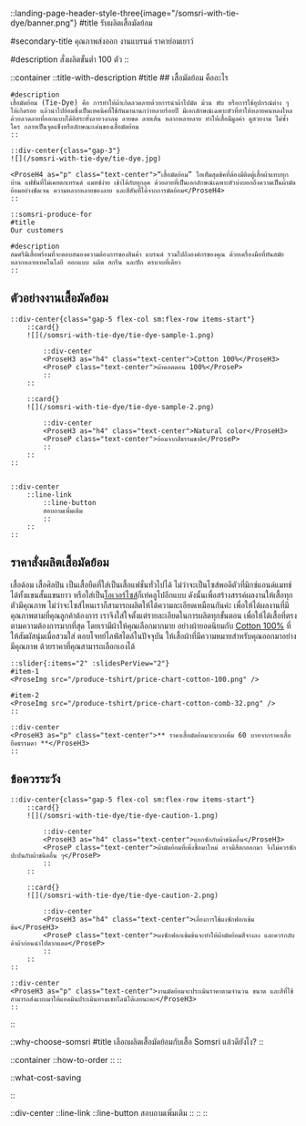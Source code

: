 ::landing-page-header-style-three{image="/somsri-with-tie-dye/banner.png"}
#title
รับผลิตเสื้อมัดย้อม

#secondary-title
คุณภาพส่งออก งานแบรนด์ ราคาย่อมเยาว์

#description
สั่งผลิตขั้นต่ำ 100 ตัว
::

::container
    ::title-with-description
    #title
    ## เสื้อมัดย้อม คืออะไร

    #description
    เสื้อมัดย้อม (Tie-Dye) คือ การทำให้ผ้าเกิดลวดลายด้วยการนำผ้าไปมัด ม้วน พับ หรือการใช้อุปกรณ์ต่าง ๆ ให้เกิดรอย แล้วนำไปย้อมซึ่งเป็นเทคนิคที่ใช้กันมานานกว่าหลายร้อยปี มีเอกลักษณ์เฉพาะตัวที่ทำให้หลายคนหลงใหล ด้วยลวดลายที่ออกแบบได้อิสระทั้งลายวงกลม ลายขด ลายเส้น หลากหลายลาย ทำให้เสื้อมีมูลค่า ดูสวยงาม ไม่ซ้ำใคร กลายเป็นจุดแข็งหรือลักษณะเด่นของเสื้อมัดย้อม
    ::

    ::div-center{class="gap-3"}
    ![](/somsri-with-tie-dye/tie-dye.jpg)

    <ProseH4 as="p" class="text-center">“เสื้อมัดย้อม” ไอเท็มสุดชิคที่ต้องมีติดตู้เสื้อผ้าแทบทุกบ้าน แฟชั่นที่ไม่เคยตกเทรนด์ แมทช์ง่าย เข้าได้กับทุกลุค ด้วยลายที่เป็นเอกลักษณ์เฉพาะตัวบ่งบอกถึงความเป็นผ้ามัดย้อมอย่างชัดเจน ความหลากหลายของลาย และสีสันที่ได้จากการมัดย้อม</ProseH4>
    ::

    ::somsri-produce-for
    #title
    Our customers

    #description
    สมศรีมีเสื้อพร้อมที่จะตอบสนองความต้องการของสินค้า แบรนด์ รวมไปถึงองค์กรของคุณ ด้วยเครื่องมือที่ทันสมัยหลากหลายเทคโนโลยี ออกแบบ ผลิต สกรีน และปัก ครบจบที่เดียว
    ::

## ตัวอย่างงานเสื้อมัดย้อม

    ::div-center{class="gap-5 flex-col sm:flex-row items-start"}
        ::card{}
        ![](/somsri-with-tie-dye/tie-dye-sample-1.png)

            ::div-center
            <ProseH3 as="h4" class="text-center">Cotton 100%</ProseH3>
            <ProseP class="text-center">ผ้าคอตตอน 100%</ProseP>
            ::
        ::

        ::card{}
        ![](/somsri-with-tie-dye/tie-dye-sample-2.png)
        
            ::div-center
            <ProseH3 as="h4" class="text-center">Natural color</ProseH3>
            <ProseP class="text-center">ย้อมจากสีธรรมชาติ</ProseP>
            ::
        ::
    ::


    ::div-center
        ::line-link
            ::line-button
            สอบถามเพิ่มเติม
            ::
        ::
    ::

## ราคาสั่งผลิตเสื้อมัดย้อม
เสื้อด้อม เสื้อศิลปิน เป็นเสื้อยืดที่ใส่เป็นเสื้อแฟชั่นทั่วไปได้ ไม่ว่าจะเป็นไซส์พอดีตัวที่มิกซ์แอนด์แมทช์ได้ทั้งแขนสั้นแขนยาว หรือใส่เป็น[โอเวอร์ไซส์](https://th.my-best.com/52995)ก็เท่คลูไปอีกแบบ ดังนั้นเพื่อสร้างสรรค์ผลงานให้เสื้อทุกตัวมีคุณภาพ ไม่ว่าจะไซส์ไหนเราก็สามารถผลิตให้ได้ความละเอียดเหมือนกันค่ะ เพื่อให้ได้ผลงานที่มีคุณภาพตามที่คุณลูกค้าต้องการ เราจึงใส่ใจตั้งแต่รายละเอียดในการผลิตทุกขั้นตอน เพื่อให้ได้เสื้อที่ตรงตามความต้องการมากที่สุด โดยเรามีผ้าให้คุณเลือกมากมาย อย่างผ้ายอดนิยมกับ [Cotton 100%](https://th.wikipedia.org/wiki/ผ้าฝ้าย) ที่ให้สัมผัสนุ่มเมื่อสวมใส่ ตอบโจทย์ไลฟ์สไตล์ในปัจจุบัน ให้เสื้อผ้าที่มีความหมายสำหรับคุณออกมาอย่างมีคุณภาพ ด้วยราคาที่คุณสามารถเลือกเองได้

    ::slider{:items="2" :slidesPerView="2"}
    #item-1
    <ProseImg src="/produce-tshirt/price-chart-cotton-100.png" />

    #item-2
    <ProseImg src="/produce-tshirt/price-chart-cotton-comb-32.png" />
    ::

    ::div-center
    <ProseH3 as="p" class="text-center">** ราคาเสื้อมัดย้อมจะบวกเพิ่ม 60 บาทจากราคาเสื้อยืดธรรมดา **</ProseH3>
    ::

## ข้อควรระวัง

    ::div-center{class="gap-5 flex-col sm:flex-row items-start"}
        ::card{}
        ![](/somsri-with-tie-dye/tie-dye-caution-1.png)

            ::div-center
            <ProseH3 as="h4" class="text-center">แยกซักกับผ้าชนิดอื่น</ProseH3>
            <ProseP class="text-center">ผ้ามัดย้อมที่เพิ่งซื้อมาใหม่ อาจมีสีตกออกมา จึงไม่ควรซักปะปนกับผ้าชนิดอื่น ๆ</ProseP>
            ::
        ::

        ::card{}
        ![](/somsri-with-tie-dye/tie-dye-caution-2.png)
        
            ::div-center
            <ProseH3 as="h4" class="text-center">เลี่ยงการใช้ผงซักฟอกเข้มข้น</ProseH3>
            <ProseP class="text-center">ผงซักฟอกเข้มข้นจะทำให้ผ้ามัดย้อมสีจางลง และควรกลับด้าผ้าก่อนนำไปตากแดด</ProseP>
            ::
        ::
    ::

    ::div-center
    <ProseH3 as="p" class="text-center">งานมัดย้อมจะประเมินราคาตามจำนวน ขนาด และสีที่ใช้สามารถส่งแบบมาให้แอดมินประเมินทางแชทไลน์ได้เลยนะคะ</ProseH3>
    ::
::

::why-choose-somsri
#title
เลือกผลิตเสื้อมัดย้อมกับเสื้อ Somsri แล้วดียังไง?
::

::container
    ::how-to-order
    ::
::

::what-cost-saving

::

::div-center
        ::line-link
            ::line-button
            สอบถามเพิ่มเติม
            ::
        ::
::